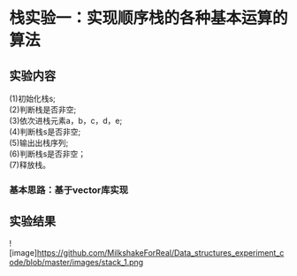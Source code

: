 # 栈实验一：实现顺序栈的各种基本运算的算法
## 实验内容
(1)初始化栈s;  
(2)判断栈是否非空;  
(3)依次进栈元素a，b，c，d，e;  
(4)判断栈s是否非空;  
(5)输出出栈序列;  
(6)判断栈s是否非空；  
(7)释放栈。  
### 基本思路：基于vector库实现  

## 实验结果
![image]https://github.com/MilkshakeForReal/Data_structures_experiment_code/blob/master/images/stack_1.png
